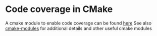 # Code coverage in CMake

A cmake module to enable code coverage can be found [here](https://github.com/bilke/cmake-modules/blob/master/CodeCoverage.cmake)
See also [cmake-modules](https://github.com/bilke/cmake-modules) for additional details and other useful cmake modules
